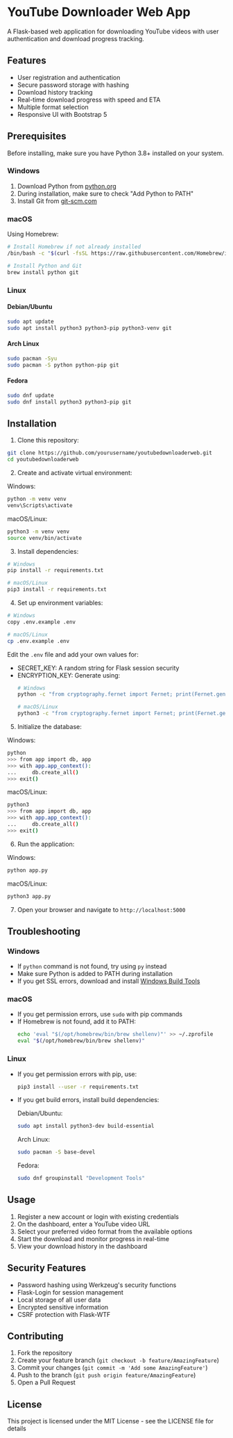 # YouTube Downloader Web App

A Flask-based web application for downloading YouTube videos with user authentication and download progress tracking.

## Features

- User registration and authentication
- Secure password storage with hashing
- Download history tracking
- Real-time download progress with speed and ETA
- Multiple format selection
- Responsive UI with Bootstrap 5

## Prerequisites

Before installing, make sure you have Python 3.8+ installed on your system.

### Windows
1. Download Python from [python.org](https://www.python.org/downloads/)
2. During installation, make sure to check "Add Python to PATH"
3. Install Git from [git-scm.com](https://git-scm.com/download/win)

### macOS
Using Homebrew:
```bash
# Install Homebrew if not already installed
/bin/bash -c "$(curl -fsSL https://raw.githubusercontent.com/Homebrew/install/HEAD/install.sh)"

# Install Python and Git
brew install python git
```

### Linux

#### Debian/Ubuntu
```bash
sudo apt update
sudo apt install python3 python3-pip python3-venv git
```

#### Arch Linux
```bash
sudo pacman -Syu
sudo pacman -S python python-pip git
```

#### Fedora
```bash
sudo dnf update
sudo dnf install python3 python3-pip git
```

## Installation

1. Clone this repository:
```bash
git clone https://github.com/yourusername/youtubedownloaderweb.git
cd youtubedownloaderweb
```

2. Create and activate virtual environment:

Windows:
```bash
python -m venv venv
venv\Scripts\activate
```

macOS/Linux:
```bash
python3 -m venv venv
source venv/bin/activate
```

3. Install dependencies:
```bash
# Windows
pip install -r requirements.txt

# macOS/Linux
pip3 install -r requirements.txt
```

4. Set up environment variables:
```bash
# Windows
copy .env.example .env

# macOS/Linux
cp .env.example .env
```

Edit the `.env` file and add your own values for:
- SECRET_KEY: A random string for Flask session security
- ENCRYPTION_KEY: Generate using:
  ```bash
  # Windows
  python -c "from cryptography.fernet import Fernet; print(Fernet.generate_key().decode())"
  
  # macOS/Linux
  python3 -c "from cryptography.fernet import Fernet; print(Fernet.generate_key().decode())"
  ```

5. Initialize the database:

Windows:
```bash
python
>>> from app import db, app
>>> with app.app_context():
...     db.create_all()
>>> exit()
```

macOS/Linux:
```bash
python3
>>> from app import db, app
>>> with app.app_context():
...     db.create_all()
>>> exit()
```

6. Run the application:

Windows:
```bash
python app.py
```

macOS/Linux:
```bash
python3 app.py
```

7. Open your browser and navigate to `http://localhost:5000`

## Troubleshooting

### Windows
- If `python` command is not found, try using `py` instead
- Make sure Python is added to PATH during installation
- If you get SSL errors, download and install [Windows Build Tools](https://visualstudio.microsoft.com/visual-cpp-build-tools/)

### macOS
- If you get permission errors, use `sudo` with pip commands
- If Homebrew is not found, add it to PATH:
  ```bash
  echo 'eval "$(/opt/homebrew/bin/brew shellenv)"' >> ~/.zprofile
  eval "$(/opt/homebrew/bin/brew shellenv)"
  ```

### Linux
- If you get permission errors with pip, use:
  ```bash
  pip3 install --user -r requirements.txt
  ```
- If you get build errors, install build dependencies:
  
  Debian/Ubuntu:
  ```bash
  sudo apt install python3-dev build-essential
  ```
  
  Arch Linux:
  ```bash
  sudo pacman -S base-devel
  ```
  
  Fedora:
  ```bash
  sudo dnf groupinstall "Development Tools"
  ```

## Usage

1. Register a new account or login with existing credentials
2. On the dashboard, enter a YouTube video URL
3. Select your preferred video format from the available options
4. Start the download and monitor progress in real-time
5. View your download history in the dashboard

## Security Features

- Password hashing using Werkzeug's security functions
- Flask-Login for session management
- Local storage of all user data
- Encrypted sensitive information
- CSRF protection with Flask-WTF

## Contributing

1. Fork the repository
2. Create your feature branch (`git checkout -b feature/AmazingFeature`)
3. Commit your changes (`git commit -m 'Add some AmazingFeature'`)
4. Push to the branch (`git push origin feature/AmazingFeature`)
5. Open a Pull Request

## License

This project is licensed under the MIT License - see the LICENSE file for details
